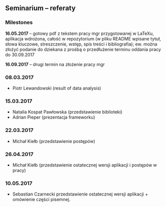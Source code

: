 ## Seminarium – referaty

### Milestones

**16.05.2017** – gotowy pdf z tekstem pracy mgr przygotowanej w LaTeXu, aplikacja wdrożona, całość w repozytorium (w pliku README wpisane tytuł, słowa kluczowe, streszczenie, wstęp, spis treści i bibliografia); ew. można złożyć podanie do dziekana z prośbą o przedłużenie terminu oddania pracy do 30.09.2017

**16.09.2017** – drugi termin na złożenie pracy mgr

### 08.03.2017

- Piotr Lewandowski (result of data analysis)

### 15.03.2017

- Natalia Kospat Pawłowska (przedstawienie biblioteki)
- Adrian Pieper (prezentacja frameworku)


### 22.03.2017

- Michał Kiełb (przedstawienie postępów)

### 26.04.2017

- Michał Kiełb (przedstawienie ostatecznej wersji aplikacji i postępów w pracy)

### 10.05.2017  

 - Sebastian Czarnecki przedstawienie ostatecznej wersji aplikacji + omówienie części pisemnej.
